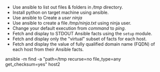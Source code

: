 * Use ansible to list out files & folders in */tmp* directory.
* Install python on target machine using ansible.
* Use ansible to Create a *user ninja*
* Use ansible to create a file */tmp/ninja.txt* using ninja user.
* Change your default execution from *command* to *ping*.
* Fetch and display to STDOUT Ansible facts using the `setup` module.
* Fetch and display only the "virtual" subset of facts for each host.
* Fetch and display the value of fully qualified domain name (FQDN) of each host from their Ansible facts.  


ansible -m find -a "path=/tmp recurse=no file_type=any get_checksum=yes" host2